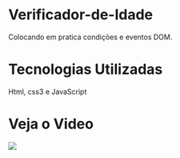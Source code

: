 # Verificador-de-Idade
Colocando em pratica condições e eventos DOM.

# Tecnologias Utilizadas
Html, css3 e JavaScript

# Veja o Video

[![](http://img.youtube.com/vi/jE2zbPkBsbk/0.jpg)](http://www.youtube.com/watch?v=jE2zbPkBsbk "veja funcionando")
